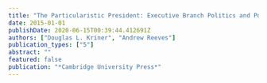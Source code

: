 ```yaml
---
title: "The Particularistic President: Executive Branch Politics and Political Inequality"
date: 2015-01-01
publishDate: 2020-06-15T00:39:44.412691Z
authors: ["Douglas L. Kriner", "Andrew Reeves"]
publication_types: ["5"]
abstract: ""
featured: false
publication: "*Cambridge University Press*"
---
```


